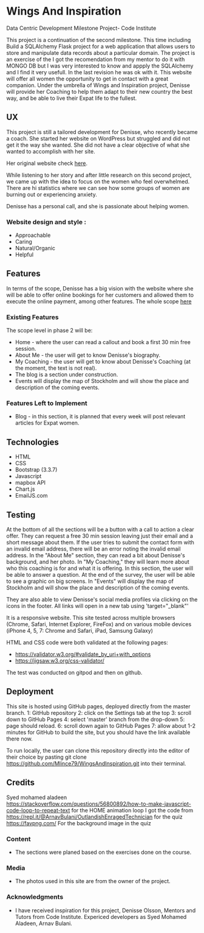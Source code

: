 # Wings And Inspiration
Data Centric Development Milestone Project- Code Institute

This project is a continuation of the second milestone. 
This time including Build a SQLAlchemy Flask project for a web application that allows users to store and manipulate data records about a particular domain. 
The project is an exercise of the 
I got the recomendation from my mentor to do it with MONGO DB but I was very interested to know and appply the SQLAlchemy and I find it very usefull. In the last revision he was ok with it. 
This website will offer all women the opportunity to get in contact with a great companion. Under the umbrella of Wings and Inspiration project, Denisse will provide her Coaching to help them adapt to their new country the best way, and be able to live their Expat life to the fullest.

## UX
This project is still a tailored development for Denisse, who recently became a coach. She started her website on WordPress but struggled and did not get it the way she wanted. She did not have a clear objective of what she wanted to accomplish with her site.

Her original website check [here](https://github.com/Mlince79/WingsAndInspiration/blob/master/uxStrategy/Original%20home.jpg).

While listening to her story and after little research on this second project, we came up with the idea to focus on the women who feel overwhelmed. There are hi statistics where we can see how some groups of women are burning out or experiencing anxiety. 

Denisse has a personal call, and she is passionate about helping women.


### Website design and style :
- Approachable
- Caring
- Natural/Organic
- Helpful

## Features

In terms of the scope, Denisse has a big vision with the website where she will be able to offer online bookings for her customers and allowed them to execute the online payment, among other features.
The whole scope [here](https://github.com/Mlince79/WingsAndInspiration/blob/master/uxStrategy/Scope%20level.jpg)

### Existing Features

The scope level in phase 2 will be:
- Home - where the user can read a callout and book a first 30 min free session.
- About Me - the user will get to know Denisse's biography.
- My Coaching - the user will get to know about Denisse's Coaching (at the moment, the text is not real).
- The blog is a section under construction. 
- Events will display the map of Stockholm and will show the place and description of the coming events. 


### Features Left to Implement

- Blog - in this section, it is planned that every week will post relevant articles for Expat women.


## Technologies
- HTML
- CSS
- Bootstrap (3.3.7)
- Javascript
- mapbox API
- Chart.js
- EmailJS.com

## Testing
At the bottom of all the sections will be a button with a call to action a clear offer. They can request a free 30 min session leaving just their email and a short message about them. If the user tries to submit the contact form with an invalid email address, there will be an error noting the invalid email address.
In the "About Me" section, they can read a bit about Denisse's background, and her photo. 
In "My Coaching," they will learn more about who this coaching is for and what it is offering.  In this section, the user will be able to answer a question. At the end of the survey, the user will be able to see a graphic on big screens. 
In "Events" will display the map of Stockholm and will show the place and description of the coming events. 

They are also able to view Denisse's social media profiles via clicking on the icons in the footer. All links will open in a new tab using 'target="_blank"'

It is a responsive website.
This site tested across multiple browsers (Chrome, Safari, Internet Explorer, FireFox) and on various mobile devices (iPhone 4, 5, 7: Chrome and Safari, iPad, Samsung Galaxy)

HTML and CSS code were both validated at the following pages:
- https://validator.w3.org/#validate_by_uri+with_options
- https://jigsaw.w3.org/css-validator/

The test was conducted on gitpod and then on github. 

## Deployment

This site is hosted using GitHub pages, deployed directly from the master branch. 
1: GitHub repository
2: click on the Settings tab at the top
3: scroll down to GitHub Pages
4: select 'master' branch from the drop-down
5: page should reload.
6: scroll down again to GitHub Pages
7: allow about 1-2 minutes for GitHub to build the site, but you should have the link available there now.

To run locally, the user can clone this repository directly into the editor of their choice by pasting git clone https://github.com/Mlince79/WingsAndInspiration.git into their terminal.

## Credits
Syed mohamed aladeen https://stackoverflow.com/questions/56800892/how-to-make-javascript-code-loop-to-repeat-text for the HOME animation loop
I got the code from https://repl.it/@ArnavBulani/OutlandishEnragedTechnician for the quiz
https://favpng.com/ For the background image in the quiz


### Content
- The sections were planed based on the exercises done on the course.

### Media
- The photos used in this site are from the owner of the project.

### Acknowledgments

- I have received inspiration for this project, Denisse Olsson, Mentors and Tutors from Code Institute. Expericed developers as Syed Mohamed Aladeen, Arnav Bulani.

